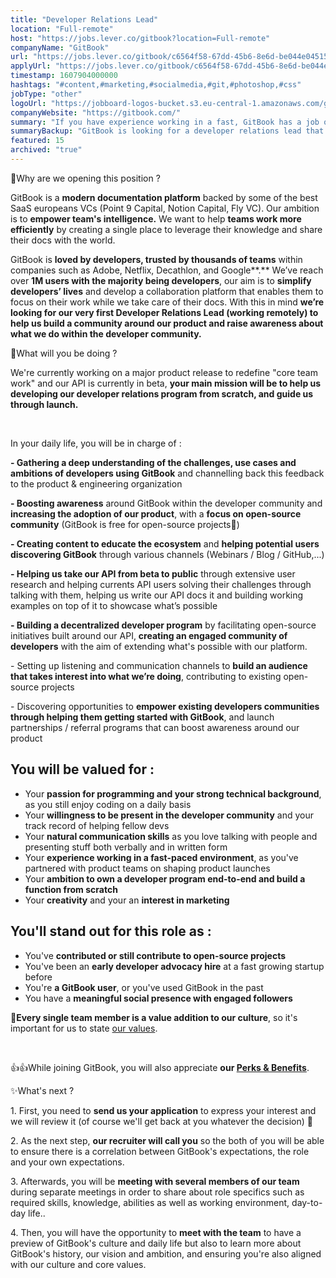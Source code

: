 ```yaml
---
title: "Developer Relations Lead"
location: "Full-remote"
host: "https://jobs.lever.co/gitbook?location=Full-remote"
companyName: "GitBook"
url: "https://jobs.lever.co/gitbook/c6564f58-67dd-45b6-8e6d-be044e045153"
applyUrl: "https://jobs.lever.co/gitbook/c6564f58-67dd-45b6-8e6d-be044e045153/apply"
timestamp: 1607904000000
hashtags: "#content,#marketing,#socialmedia,#git,#photoshop,#css"
jobType: "other"
logoUrl: "https://jobboard-logos-bucket.s3.eu-central-1.amazonaws.com/gitbook"
companyWebsite: "https://gitbook.com/"
summary: "If you have experience working in a fast, GitBook has a job opening for a developer relations lead"
summaryBackup: "GitBook is looking for a developer relations lead that has experience in: #css, #content, #git."
featured: 15
archived: "true"
---
```


**​**🤔Why are we opening this position ?

GitBook is a **modern documentation platform** backed by some of the best SaaS europeans VCs (Point 9 Capital, Notion Capital, Fly VC). Our ambition is to **empower team's intelligence.** We want to help **teams work more efficiently** by creating a single place to leverage their knowledge and share their docs with the world.

GitBook is **loved by developers, trusted by thousands of teams** within companies such as Adobe, Netflix, Decathlon, and Google**.** We’ve reach over **1M users with the majority being developers**, our aim is to **simplify developers’ lives** and develop a collaboration platform that enables them to focus on their work while we take care of their docs. With this in mind **we’re looking for our very first Developer Relations Lead (working remotely) to help us build a community around our product and raise awareness about what we do within the developer community.**

​​🙌What will you be doing ?

We're currently working on a major product release to redefine "core team work" and our API is currently in beta, **your main mission will be to help us developing our developer relations program from scratch, and guide us through launch.**

‌

In your daily life, you will be in charge of :‌

**\- Gathering a deep understanding of the challenges, use cases and ambitions of developers using GitBook** and channelling back this feedback to the product & engineering organization

**\- Boosting awareness** around GitBook within the developer community and **increasing the adoption of our product**, with a **focus on open-source community** (GitBook is free for open-source projects🚀)

**\- Creating content to educate the ecosystem** and **helping potential users discovering GitBook** through various channels (Webinars / Blog / GitHub,...)

**\- Helping us take our API from beta to public** through extensive user research and helping currents API users solving their challenges through talking with them, helping us write our API docs it and building working examples on top of it to showcase what’s possible

**\- Building a decentralized developer program** by facilitating open-source initiatives built around our API, **creating an engaged community of developers** with the aim of extending what's possible with our platform.

\- Setting up listening and communication channels to **build an audience that takes interest into what we’re doing**, contributing to existing open-source projects

\- Discovering opportunities to **empower existing developers communities through helping them getting started with GitBook**, and launch partnerships / referral programs that can boost awareness around our product

## You will be valued for :‌

*   Your **passion for programming and your strong technical background**, as you still enjoy coding on a daily basis
*   Your **willingness to be present in the developer community** and your track record of helping fellow devs
*   Your **natural communication skills** as you love talking with people and presenting stuff both verbally and in written form
*   Your **experience working in a fast-paced environment**, as you've partnered with product teams on shaping product launches
*   Your **ambition to own a developer program end-to-end and build a function from scratch** 
*   Your **creativity** and your an **interest in marketing**

## You'll stand out for this role as :

*   You've **contributed or still contribute to open-source projects**
*   You've been an **early developer advocacy hire** at a fast growing startup before
*   You're **a GitBook user**, or you've used GitBook in the past
*   You have a **meaningful social presence with engaged followers**

👥**Every single team member is a value addition to our culture**, so it's important for us to state [our values](https://jobs.gitbook.com/life-at-gitbook/our-values).

‌

👍👍While joining GitBook, you will also appreciate **our [Perks & Benefits](https://jobs.gitbook.com/life-at-gitbook/perks-and-benefits)**.

✨What's next ?

1\. First, you need to **send us your application** to express your interest and we will review it (of course we'll get back at you whatever the decision)​ 🙂

2\. As the next step, **our recruiter will call you** so the both of you will be able to ensure there is a correlation between GitBook's expectations, the role and your own expectations.

3\. Afterwards, you will be **meeting with several members of our team** during separate meetings in order to share about role specifics such as required skills, knowledge, abilities as well as working environment, day-to-day life..

4\. Then, you will have the opportunity to **meet with the team** to have a preview of GitBook's culture and daily life but also to learn more about GitBook's history, our vision and ambition, and ensuring you're also aligned with our culture and core values.
